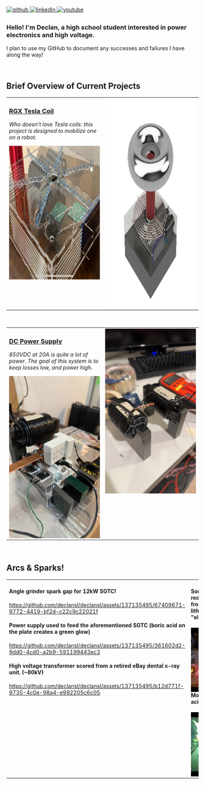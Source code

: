 <a href="https://github.com/declansl" target="_blank">
<img src=https://img.shields.io/badge/github-%2324292e.svg?&style=for-the-badge&logo=github&logoColor=white alt=github style="margin-bottom: 5px;" />
</a>
<a href="https://www.linkedin.com/in/declan-lacey-a81180277/" target="_blank">
<img src=https://img.shields.io/badge/linkedin-%231E77B5.svg?&style=for-the-badge&logo=linkedin&logoColor=white alt=linkedin style="margin-bottom: 5px;" />
</a>
<a href="https://www.youtube.com/@d-s8212/" target="_blank">
<img src=https://img.shields.io/badge/youtube-%23EE4831.svg?&style=for-the-badge&logo=youtube&logoColor=white alt=youtube style="margin-bottom: 5px;" />
</a>  
  

<br/>  



### Hello! I'm Declan, a high school student interested in power electronics and high voltage.  
I plan to use my GitHub to document any successes and failures I have along the way!  
  

<br/>  


## Brief Overview of Current Projects 
<table><tr><td valign="top" width="50%">



### [RGX Tesla Coil](https://github.com/declansl/RobotGladiatorDRSSTC)  
*Who doesn't love Tesla coils: this project is designed to mobilize one on a robot.*  
  

<img src="https://github.com/declansl/RobotGladiatorDRSSTC/blob/main/images/housingimg-w-parts.png?raw=true" align="left" height="350" width="" />  


</td><td valign="top" width="50%">

<img src="https://github.com/declansl/RobotGladiatorDRSSTC/blob/main/images/transparentdrsstcfullrender.png?raw=true" align="center" height="550" width="" />  


</td></tr></table>  

<br/>  


<table><tr><td valign="top" width="50%">



### [DC Power Supply](https://github.com/declansl/interleaved-apfc)  
*850VDC at 20A is quite a lot of power. The goal of this system is to keep losses low, and power high.*
  

<img src="https://github.com/declansl/declansl/blob/main/images/APFC-setup.jpg" align="left" height="" width="500" />  

</td><td valign="top" width="50%">

  
  

<div align="right">
<img src="https://github.com/declansl/declansl/blob/main/images/rather-large-inductors.jpg" align="right" height="" width="500" />
</div>  


</td></tr></table>  

<br/>  


## Arcs & Sparks!

<table><tr><td valign="top" width="50%">
  
#### Angle grinder spark gap for 12kW SGTC!

https://github.com/declansl/declansl/assets/137135495/67409671-9772-4419-bf2d-c22c9c22021f

#### Power supply used to feed the aforementioned SGTC (boric acid on the plate creates a green glow)

https://github.com/declansl/declansl/assets/137135495/361602d2-9dd0-4cd0-a2b9-591199443ec3

#### High voltage transformer scored from a retired eBay dental x-ray unit. (~80kV)

https://github.com/declansl/declansl/assets/137135495/b12d771f-9735-4c0e-98a4-e992205c6c05

</td><td valign="top" width="50%">

#### Some nice red plasma from the lithium "electrode"

<div align="right">
<img src="https://github.com/declansl/declansl/blob/main/images/hvsignarcs.jpg" align="left" height="" width="500" />  
</div>
  
<br/>
<br/>

#### More boric acid!

<div align="right">
<img src="https://github.com/declansl/declansl/blob/main/images/toasterarcs.jpg" align="left" height="" width="500" />  
</div>

</td></tr></table> 

<br/>




